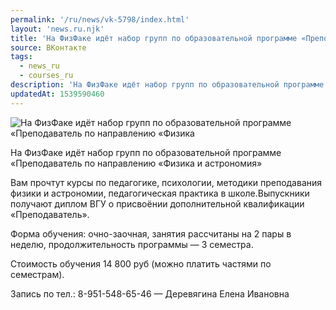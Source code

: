 ```yaml
---
permalink: '/ru/news/vk-5798/index.html'
layout: 'news.ru.njk'
title: 'На ФизФаке идёт набор групп по образовательной программе «Преподаватель по направлению «Физика'
source: ВКонтакте
tags:
  - news_ru
  - courses_ru
description: 'На ФизФаке идёт набор групп по образовательной программе «Преподаватель по направлению «Физика'
updatedAt: 1539590460
---
```

![На ФизФаке идёт набор групп по образовательной программе «Преподаватель по направлению «Физика](https://sun9-75.userapi.com/impf/c850236/v850236465/4b43f/QrbfAu7aWFA.jpg?size=1280x800&quality=96&sign=510667c83e6417a308ca217288cc7eb9&c_uniq_tag=JLLHOVf7vClFB1vT_7cgQ2E1ftDMG2CkjnzR9lxP5vQ&type=album)

На ФизФаке идёт набор групп по образовательной программе «Преподаватель по направлению «Физика и астрономия»

Вам прочтут курсы по педагогике, психологии, методики преподавания физики и астрономии, педагогическая практика в школе.Выпускники получают диплом ВГУ о присвоёнии дополнительной квалификации «Преподаватель».

Форма обучения: очно-заочная, занятия рассчитаны на 2 пары в неделю, продолжительность программы — 3 семестра.

Стоимость обучения 14 800 руб (можно платить частями по семестрам).

Запись по тел.: 8-951-548-65-46 — Деревягина Елена Ивановна
